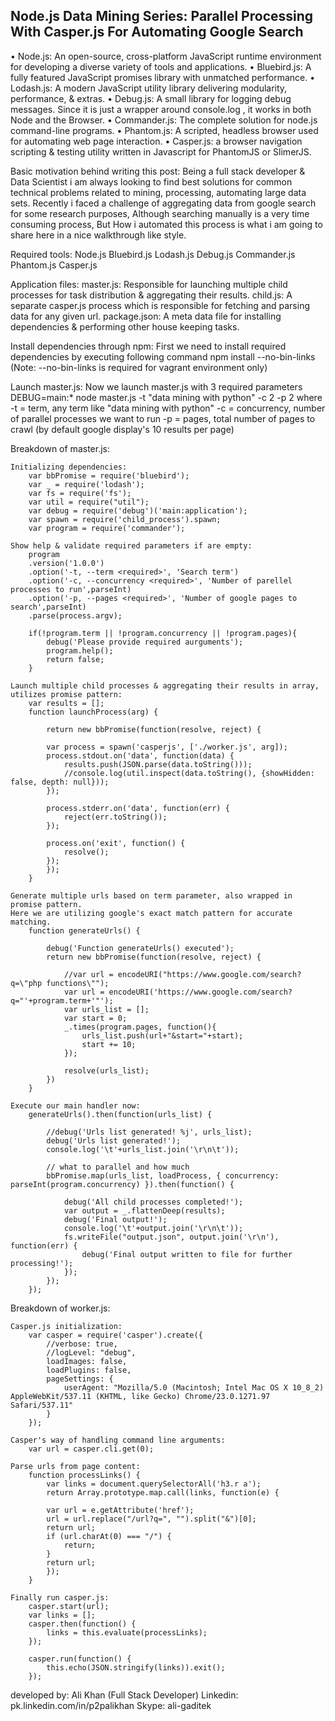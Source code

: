 Node.js Data Mining Series: Parallel Processing With Casper.js For Automating Google Search
------------------------------

•	Node.js:  An open-source, cross-platform JavaScript runtime environment for developing a diverse variety of tools and applications.
•	Bluebird.js:  A fully featured JavaScript promises library with unmatched performance.
•	Lodash.js:  A modern JavaScript utility library delivering modularity, performance, & extras.
•	Debug.js:  A small library for logging debug messages. Since it is just a wrapper around console.log , it works in both Node and the Browser. 
•	Commander.js:  The complete solution for node.js command-line programs.
•	Phantom.js:   A scripted, headless browser used for automating web page interaction.
•	Casper.js:  a browser navigation scripting & testing utility written in Javascript for PhantomJS or SlimerJS.

Basic motivation behind writing this post:
	Being a full stack developer & Data Scientist i am always looking to find best solutions for common technical problems related to mining,
	processing, automating large data sets.
	Recently i faced a challenge of aggregating data from google search for some research purposes, Although searching manually is a very time consuming process, 
	But How i automated this process is what i am going to share here in a nice walkthrough like style.

Required tools:	
	Node.js
	Bluebird.js
	Lodash.js
	Debug.js
	Commander.js
	Phantom.js
	Casper.js

Application files:
	master.js: Responsible for launching multiple child processes for task distribution & aggregating their results.
	child.js:  A separate casper.js process which is responsible for fetching and parsing data for any given url. 
	package.json: A meta data file for installing dependencies & performing other house keeping tasks.

Install dependencies through npm:
	First we need to install required dependencies by executing following command
	npm install --no-bin-links (Note: --no-bin-links is required for vagrant environment only)
	
Launch master.js:
	Now we launch master.js with 3 required parameters
	DEBUG=main:* node master.js -t "data mining with python" -c 2 -p 2
	where
	-t = term, any term like "data mining with python"
	-c = concurrency, number of parallel processes we want to run
	-p = pages, total number of pages to crawl (by default google display's 10 results per page)	

Breakdown of master.js:

	Initializing dependencies:
		var bbPromise = require('bluebird');
		var _ = require('lodash');
		var fs = require('fs');
		var util = require("util");
		var debug = require('debug')('main:application');
		var spawn = require('child_process').spawn;
		var program = require('commander');

	Show help & validate required parameters if are empty:
		program
		.version('1.0.0')
		.option('-t, --term <required>', 'Search term')
		.option('-c, --concurrency <required>', 'Number of parellel processes to run',parseInt)
		.option('-p, --pages <required>', 'Number of google pages to search',parseInt)
		.parse(process.argv);

		if(!program.term || !program.concurrency || !program.pages){
			debug('Please provide required aurguments');
			program.help();
			return false;
		} 

	Launch multiple child processes & aggregating their results in array, utilizes promise pattern:
		var results = [];
		function launchProcess(arg) {

			return new bbPromise(function(resolve, reject) {

			var process = spawn('casperjs', ['./worker.js', arg]);
			process.stdout.on('data', function(data) {
				results.push(JSON.parse(data.toString()));
				//console.log(util.inspect(data.toString(), {showHidden: false, depth: null}));
			});

			process.stderr.on('data', function(err) {
				reject(err.toString());
			});

			process.on('exit', function() {
				resolve();
			});
			});
		}	

	Generate multiple urls based on term parameter, also wrapped in promise pattern.
	Here we are utilizing google's exact match pattern for accurate matching.
		function generateUrls() {

			debug('Function generateUrls() executed');		
			return new bbPromise(function(resolve, reject) {		

				//var url = encodeURI("https://www.google.com/search?q=\"php functions\"");
				var url = encodeURI('https://www.google.com/search?q="'+program.term+'"');
				var urls_list = [];	
				var start = 0;
				_.times(program.pages, function(){
					urls_list.push(url+"&start="+start); 
					start += 10;
				});
				
				resolve(urls_list);
			})
		}

	Execute our main handler now:
		generateUrls().then(function(urls_list) {

			//debug('Urls list generated! %j', urls_list);
			debug('Urls list generated!');
			console.log('\t'+urls_list.join('\r\n\t'));

			// what to parallel and how much
			bbPromise.map(urls_list, loadProcess, { concurrency: parseInt(program.concurrency) }).then(function() {

				debug('All child processes completed!');
				var output = _.flattenDeep(results);
				debug('Final output!');	
				console.log('\t'+output.join('\r\n\t'));				
				fs.writeFile("output.json", output.join('\r\n'), function(err) {
					debug('Final output written to file for further processing!');
				});
			});
		});

Breakdown of worker.js:

	Casper.js initialization:
		var casper = require('casper').create({
			//verbose: true,
			//logLevel: "debug",
			loadImages: false,
			loadPlugins: false,
			pageSettings: {
				userAgent: "Mozilla/5.0 (Macintosh; Intel Mac OS X 10_8_2) AppleWebKit/537.11 (KHTML, like Gecko) Chrome/23.0.1271.97 Safari/537.11"
			}
		});

	Casper's way of handling command line arguments:
		var url = casper.cli.get(0);

	Parse urls from page content:
		function processLinks() {
			var links = document.querySelectorAll('h3.r a');
			return Array.prototype.map.call(links, function(e) {

			var url = e.getAttribute('href');
			url = url.replace("/url?q=", "").split("&")[0];
			return url;
			if (url.charAt(0) === "/") {
				return;
			}
			return url;			
			});
		}

	Finally run casper.js:	
		casper.start(url);
		var links = [];
		casper.then(function() {
			links = this.evaluate(processLinks);
		});

		casper.run(function() {
			this.echo(JSON.stringify(links)).exit();	
		});

developed by: Ali Khan (Full Stack Developer)
Linkedin: pk.linkedin.com/in/p2palikhan
Skype: ali-gaditek
